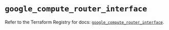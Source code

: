 # `google_compute_router_interface`

Refer to the Terraform Registry for docs: [`google_compute_router_interface`](https://registry.terraform.io/providers/hashicorp/google/6.3.0/docs/resources/compute_router_interface).
